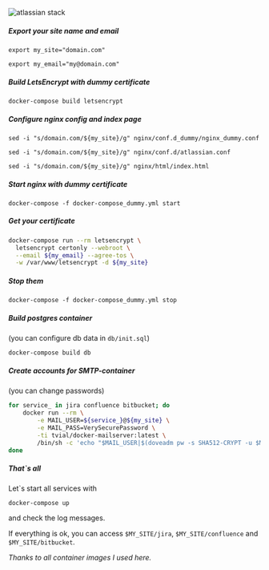 ![atlassian stack](http://approximatenumber.github.io/images/atlassian_stack.png)

##### Export your site name and email

`export my_site="domain.com"`

`export my_email="my@domain.com"`

##### Build LetsEncrypt with dummy certificate

`docker-compose build letsencrypt`

##### Configure nginx config and index page

`sed -i "s/domain.com/${my_site}/g" nginx/conf.d_dummy/nginx_dummy.conf`

`sed -i "s/domain.com/${my_site}/g" nginx/conf.d/atlassian.conf`

`sed -i "s/domain.com/${my_site}/g" nginx/html/index.html`

##### Start nginx with dummy certificate

`docker-compose -f docker-compose_dummy.yml start`

##### Get your certificate

```bash
docker-compose run --rm letsencrypt \
  letsencrypt certonly --webroot \
  --email ${my_email} --agree-tos \
  -w /var/www/letsencrypt -d ${my_site}
```
##### Stop them

`docker-compose -f docker-compose_dummy.yml stop`

##### Build postgres container

(you can configure db data in `db/init.sql`)

`docker-compose build db`

##### Create accounts for SMTP-container

(you can change passwords)

```bash
for service_ in jira confluence bitbucket; do
    docker run --rm \
        -e MAIL_USER=${service_}@${my_site} \
        -e MAIL_PASS=VerySecurePassword \
        -ti tvial/docker-mailserver:latest \
        /bin/sh -c 'echo "$MAIL_USER|$(doveadm pw -s SHA512-CRYPT -u $MAIL_USER -p $MAIL_PASS)"' >> config/postfix-accounts.cf
done
```

##### That\`s all

Let\`s start all services with

`docker-compose up`

and check the log messages.

If everything is ok, you can access `$MY_SITE/jira`, `$MY_SITE/confluence` and `$MY_SITE/bitbucket`.

_Thanks to all container images I used here._
